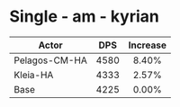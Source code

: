 # Single - am - kyrian
| Actor | DPS | Increase |
|---|:---:|:---:|
|Pelagos-CM-HA|4580|8.40%|
|Kleia-HA|4333|2.57%|
|Base|4225|0.00%|
